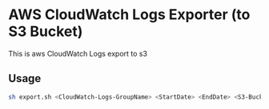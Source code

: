 # AWS CloudWatch Logs Exporter (to S3 Bucket)

This is aws CloudWatch Logs export to s3

## Usage

```bash
sh export.sh <CloudWatch-Logs-GroupName> <StartDate> <EndDate> <S3-BucketName>
```
